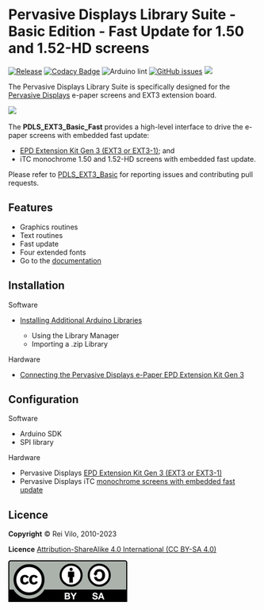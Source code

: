 # Pervasive Displays Library Suite - Basic Edition - Fast Update for 1.50 and 1.52-HD screens

[![Release](https://img.shields.io/github/v/release/rei-vilo/PDLS_EXT3_Basic_Fast)](https://github.com/rei-vilo/PDLS_EXT3_Basic/releases) [![Codacy Badge](https://app.codacy.com/project/badge/Grade/77ecc9fa99834e299505f5f2a7c83e53)](https://www.codacy.com/gh/rei-vilo/PDLS_EXT3_Basic_Fast/dashboard?utm_source=github.com&amp;utm_medium=referral&amp;utm_content=rei-vilo/PDLS_EXT3_Basic&amp;utm_campaign=Badge_Grade) ![Arduino lint](https://github.com/rei-vilo/PDLS_EXT3_Basic/actions/workflows/main.yml/badge.svg) [![GitHub issues](https://img.shields.io/github/issues/rei-vilo/PDLS_EXT3_Basic)](https://github.com/rei-vilo/PDLS_EXT3_Basic/issues) [![](https://img.shields.io/badge/-Documentation-blue)](https://rei-vilo.github.io/PDLS_EXT3_Basic_Documentation/html/index.html)

The Pervasive Displays Library Suite is specifically designed for the [Pervasive Displays](https://www.pervasivedisplays.com) e-paper screens and EXT3 extension board.

![](https://pdls.pervasivedisplays.com/userguide/img/Logo_PDI_text_320.png)

The **PDLS_EXT3_Basic_Fast** provides a high-level interface to drive the e-paper screens with embedded fast update:

+ [EPD Extension Kit Gen 3 (EXT3 or EXT3-1)](https://www.pervasivedisplays.com/product/epd-extension-kit-gen-3-EXT3/); and 
+ iTC monochrome 1.50 and 1.52-HD screens with embedded fast update. 

Please refer to [PDLS_EXT3_Basic](https://github.com/rei-vilo/PDLS_EXT3_Basic/issues) for reporting issues and contributing pull requests.

## Features

+ Graphics routines
+ Text routines
+ Fast update
+ Four extended fonts
+ Go to the [documentation](https://rei-vilo.github.io/PDLS_EXT3_Basic_Documentation/index.html) 

## Installation

Software

+ [Installing Additional Arduino Libraries](https://www.arduino.cc/en/guide/libraries)

    + Using the Library Manager
    + Importing a .zip Library

Hardware

* [Connecting the Pervasive Displays e-Paper EPD Extension Kit Gen 3](https://embeddedcomputing.weebly.com/connecting-the-e-paper-epd-extension-kit-gen-3.html)

## Configuration

Software

* Arduino SDK
* SPI library

Hardware

* Pervasive Displays [EPD Extension Kit Gen 3 (EXT3 or EXT3-1)](https://www.pervasivedisplays.com/product/epd-extension-kit-gen-3-EXT3/)
* Pervasive Displays iTC [monochrome screens with embedded fast update](https://www.pervasivedisplays.com/products/?_sft_etc_itc=pu)

## Licence

**Copyright** &copy; Rei Vilo, 2010-2023

**Licence** [Attribution-ShareAlike 4.0 International (CC BY-SA 4.0)](./LICENCE.md)

![](img/by-sa.svg)
